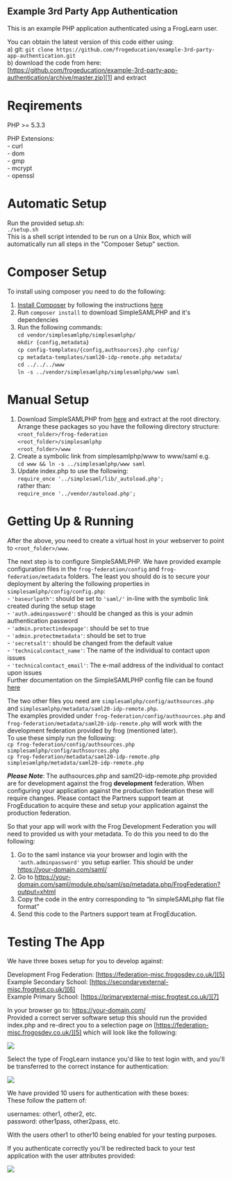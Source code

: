 Example 3rd Party App Authentication
------------------------------------

This is an example PHP application authenticated using a FrogLearn user.

You can obtain the latest version of this code either using:  
a) git: `git clone https://github.com/frogeducation/example-3rd-party-app-authentication.git`  
b) download the code from here: [https://github.com/frogeducation/example-3rd-party-app-authentication/archive/master.zip][1] and extract

[1]: https://github.com/frogeducation/example-3rd-party-app-authentication/archive/master.zip

Reqirements
===========
PHP >= 5.3.3

PHP Extensions:  
\- curl  
\- dom  
\- gmp  
\- mcrypt  
\- openssl  

Automatic Setup
===============
Run the provided setup.sh:  
`./setup.sh`  
This is a shell script intended to be run on a Unix Box, which will automatically run all steps in the "Composer Setup" section.

Composer Setup
==============
To install using composer you need to do the following:

1. [Install Composer][2] by following the instructions [here][2]
2. Run `composer install` to download SimpleSAMLPHP and it's dependencies
3. Run the following commands:  
   `cd vendor/simplesamlphp/simplesamlphp/`  
   `mkdir {config,metadata}`  
   `cp config-templates/{config,authsources}.php config/`  
   `cp metadata-templates/saml20-idp-remote.php metadata/`  
   `cd ../../../www`  
   `ln -s ../vendor/simplesamlphp/simplesamlphp/www saml`

[2]: https://getcomposer.org/

Manual Setup 
============
1. Download SimpleSAMLPHP from [here][3] and extract at the root directory.  
      Arrange these packages so you have the following directory structure:  
      `<root_folder>/frog-federation`  
      `<root_folder>/simplesamlphp`  
      `<root_folder>/www`  
2. Create a symbolic link from simplesamlphp/www to www/saml e.g.  
      `cd www && ln -s ../simplesamlphp/www saml`
3. Update index.php to use the following:  
   `require_once '../simplesaml/lib/_autoload.php';`  
   rather than:  
   `require_once '../vendor/autoload.php';`
   
[3]: https://simplesamlphp.org/download

Getting Up & Running
====================
After the above, you need to create a virtual host in your webserver to point to `<root_folder>/www`.  

The next step is to configure SimpleSAMLPHP. We have provided example configuration files in the `frog-federation/config` and `frog-federation/metadata` folders. The least you should do is to secure your deployment by altering the following properties in `simplesamlphp/config/config.php`:  
\- `'baseurlpath'`: should be set to `'saml/'` in-line with the symbolic link created during the setup stage  
\- `'auth.adminpassword'`: should be changed as this is your admin authentication password  
\- `'admin.protectindexpage'`: should be set to true  
\- `'admin.protectmetadata'`: should be set to true  
\- `'secretsalt'`: should be changed from the default value  
\- `'technicalcontact_name'`: The name of the individual to contact upon issues  
\- `'technicalcontact_email'`: The e-mail address of the individual to contact upon issues  
Further documentation on the SimpleSAMLPHP config file can be found [here][4]

The two other files you need are `simplesamlphp/config/authsources.php` and `simplesamlphp/metadata/saml20-idp-remote.php`.  
The examples provided under `frog-federation/config/authsources.php` and `frog-federation/metadata/saml20-idp-remote.php` will work with the development federation provided by frog (mentioned later).  
To use these simply run the following:  
`cp frog-federation/config/authsources.php simplesamlphp/config/authsources.php`  
`cp frog-federation/metadata/saml20-idp-remote.php simplesamlphp/metadata/saml20-idp-remote.php`

***Please Note***: The authsources.php and saml20-idp-remote.php provided are for development against the frog **development** federation. When configuring your application against the production federation these will require changes. Please contact the Partners support team at FrogEducation to acquire these and setup your application against the production federation.

So that your app will work with the Frog Development Federation you will need to provided us with your metadata. To do this you need to do the following:

1. Go to the saml instance via your browser and login with the `'auth.adminpassword'` you setup earlier. This should be under https://your-domain.com/saml/
2. Go to https://your-domain.com/saml/module.php/saml/sp/metadata.php/FrogFederation?output=xhtml
3. Copy the code in the entry corresponding to “In simpleSAMLphp flat file format”
4. Send this code to the Partners support team at FrogEducation.

[4]: https://simplesamlphp.org/docs/1.13/simplesamlphp-install

Testing The App
===============
We have three boxes setup for you to develop against:  

Development Frog Federation: [https://federation-misc.frogosdev.co.uk/][5]  
Example Secondary School: [https://secondaryexternal-misc.frogtest.co.uk/][6]  
Example Primary School: [https://primaryexternal-misc.frogtest.co.uk/][7]  

In your browser go to: https://your-domain.com/  
Provided a correct server software setup this should run the provided index.php and re-direct you to a selection page on [https://federation-misc.frogosdev.co.uk/][5] which will look like the following:  

![](https://openmerchantaccount.com/img/frogeducation-simplesaml-development-discovery.png)

Select the type of FrogLearn instance you'd like to test login with, and you'll be transferred to the correct instance for authentication:

![](https://openmerchantaccount.com/img/frogeducation-simplesaml-development-froglearn.png)

We have provided 10 users for authentication with these boxes:  
These follow the pattern of:  

usernames: other1, other2, etc.  
password: other1pass, other2pass, etc.

With the users other1 to other10 being enabled for your testing purposes.

If you authenticate correctly you'll be redirected back to your test application with the user attributes provided:

![](https://openmerchantaccount.com/img/frogeducation-simplesaml-development-user-attributes.png)

[5]: https://federation-misc.frogosdev.co.uk/
[6]: https://secondaryexternal-misc.frogtest.co.uk/
[7]: https://primaryexternal-misc.frogtest.co.uk/
